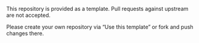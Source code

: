This repository is provided as a template. Pull requests against upstream are not accepted.

Please create your own repository via “Use this template” or fork and push changes there.